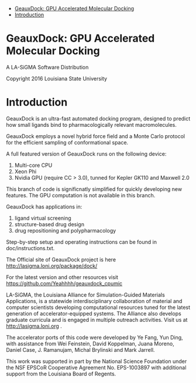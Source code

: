 - [GeauxDock: GPU Accelerated Molecular Docking](#sec-1)
- [Introduction](#sec-2)

# GeauxDock: GPU Accelerated Molecular Docking<a id="orgheadline1"></a>

A LA-SiGMA Software Distribution

Copyright 2016 Louisiana State University

# Introduction<a id="orgheadline2"></a>

GeauxDock is an ultra-fast automated docking program, designed to predict
how small ligands bind to pharmacologically relevant macromolecules.

GeauxDock employs a novel hybrid force field and a Monte Carlo protocol for 
the efficient sampling of conformational space.


A full featured version of GeauxDock runs on the following device:
1.  Multi-core CPU
2.  Xeon Phi
3.  Nvidia GPU (require CC > 3.0), tunned for Kepler GK110 and Maxwell 2.0

This branch of code is significnatly simplified for quickly developing
new features. The GPU computation is not available in this branch.



GeauxDock has applications in:

1.  ligand virtual screening
2.  structure-based drug design
3.  drug repositioning and polypharmacology

Step-by-step setup and operating instructions can be found in 
doc/instructions.txt.

The Official site of GeauxDock project is here
<http://lasigma.loni.org/package/dock/>

For the latest version and other resources visit
<https://github.com/Yeahhhh/geauxdock_cpumic>

LA-SiGMA, the Louisiana Alliance for Simulation-Guided Materials
Applications, is a statewide interdisciplinary collaboration of
material and computer scientists developing computational resources
tuned for the latest generation of accelerator-equipped systems. The
Alliance also develops graduate curricula and is engaged in multiple
outreach activities. Visit us at <http://lasigma.loni.org> .

The accelerator ports of this code were developed by Ye Fang, Yun Ding,
with assistance from Wei Feinstein, David Koppelman, Juana Moreno,
Daniel Case, J. Ramanujam, Michal Brylinski and Mark Jarrell.

This work was supported in part by the National Science Foundation
under the NSF EPSCoR Cooperative Agreement No. EPS-1003897 with
additional support from the Louisiana Board of Regents.
